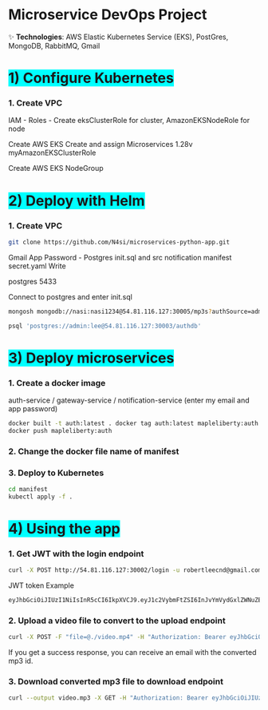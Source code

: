 # Microservice DevOps Project

✨ **Technologies**: AWS Elastic Kubernetes Service (EKS), PostGres, MongoDB, RabbitMQ, Gmail

# <span style="background-color: cyan;">1) Configure Kubernetes</span>
### 1. Create VPC

IAM - Roles - Create eksClusterRole for cluster, AmazonEKSNodeRole for node

Create AWS EKS
Create and assign Microservices 1.28v myAmazonEKSClusterRole

Create AWS EKS NodeGroup

# <span style="background-color: cyan;">2) Deploy with Helm</span>
### 1. Create VPC
```bash
git clone https://github.com/N4si/microservices-python-app.git
```

Gmail App Password - Postgres init.sql and src notification manifest secret.yaml Write

postgres 5433

Connect to postgres and enter init.sql

```bash
mongosh mongodb://nasi:nasi1234@54.81.116.127:30005/mp3s?authSource=admin
```
```bash
psql 'postgres://admin:lee@54.81.116.127:30003/authdb'
```
# <span style="background-color: cyan;">3) Deploy microservices</span>
### 1. Create a docker image

auth-service / gateway-service / notification-service (enter my email and app password)
```bash
docker built -t auth:latest . docker tag auth:latest mapleliberty:auth
docker push mapleliberty:auth
```

### 2. Change the docker file name of manifest

### 3. Deploy to Kubernetes
```bash
cd manifest
kubectl apply -f .
```

# <span style="background-color: cyan;">4) Using the app</span>
### 1. Get JWT with the login endpoint
```bash
curl -X POST http://54.81.116.127:30002/login -u robertleecnd@gmail.com:lee
```

JWT token Example
```bash
eyJhbGciOiJIUzI1NiIsInR5cCI6IkpXVCJ9.eyJ1c2VybmFtZSI6InJvYmVydGxlZWNuZEBnbWFpbC5jb20iLCJleHAiOjE3Mjg3MDU5NTcsImlhdCI6MTcyODYxOTU1NywiYWRtaW4iOnRydWV9.sqpTzOAPiRqxauE5t27jYXgHBbBKIiTfpCFP18Z5DWY
```

### 2. Upload a video file to convert to the upload endpoint
```bash
curl -X POST -F "file=@./video.mp4" -H "Authorization: Bearer eyJhbGciOiJIUzI1NiIsInR5cCI6IkpXVCJ9.eyJ1c2VybmFtZSI6InJvYmVydGxlZWNuZEBnbWFpbC5jb20iLCJleHAiOjE3Mjg3MDU5NTcsImlhdCI6MTcyODYxOTU1NywiYWRtaW4iOnRydWV9.sqpTzOAPiRqxauE5t27jYXgHBbBKIiTfpCFP18Z5DWY" http://54.81.116.127:30002/upload
```
If you get a success response, you can receive an email with the converted mp3 id.

### 3. Download converted mp3 file to download endpoint
```bash
curl --output video.mp3 -X GET -H "Authorization: Bearer eyJhbGciOiJIUzI1NiIsInR5cCI6IkpXVCJ9.eyJ1c2VybmFtZSI6InJvYmVydGxlZWNuZEBnbWFpbC5jb20iLCJleHAiOjE3Mjg3MDU5NTcsImlhdCI6MTcyODYxOTU1NywiYWRtaW4iOnRydWV9.sqpTzOAPiRqxauE5t27jYXgHBbBKIiTfpCFP18Z5DWY" "http://54.81.116.127:30002/download?fid=6708a471de79aa1f05288cdf" ```
